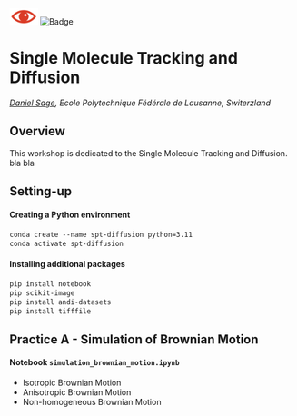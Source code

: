 
<img src="icon.png" width="50"/> ![Badge](https://img.shields.io/badge/Workshop%20SMLMS%202025-FF1010?style=for-the-badge)
# Single Molecule Tracking and Diffusion

 *[Daniel Sage](mailto:daniel.sage@epfl.ch?subject=Single%20Molecule%20Tracking%20and%20Diffusion), Ecole Polytechnique Fédérale de Lausanne, Switerzland*

## Overview
This workshop is dedicated to the Single Molecule Tracking and Diffusion. 
bla bla

## Setting-up

#### Creating a Python environment
```
conda create --name spt-diffusion python=3.11
conda activate spt-diffusion
```
#### Installing additional packages
```
pip install notebook
pip scikit-image
pip install andi-datasets
pip install tifffile
```


## Practice A - Simulation of Brownian Motion

#### Notebook `simulation_brownian_motion.ipynb`
- Isotropic Brownian Motion
- Anisotropic Brownian Motion
- Non-homogeneous Brownian Motion

